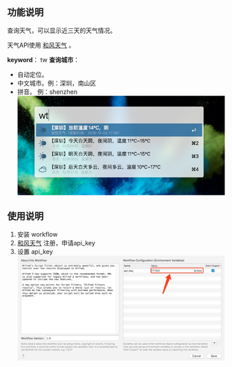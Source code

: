## 功能说明

查询天气，可以显示近三天的天气情况。

天气API使用 [和风天气](https://dev.heweather.com/docs/getting-started/) 。

**keyword**： tw
**查询城市**：
- 自动定位。
- 中文城市。例：深圳，南山区
- 拼音。 例：shenzhen
![](./asset/1575538689401.jpg)

## 使用说明

1. 安装 workflow
2. [和风天气](https://dev.heweather.com/docs/getting-started/) 注册，申请api_key
3. 设置 api_key
![](./asset/1575538484925.jpg)
